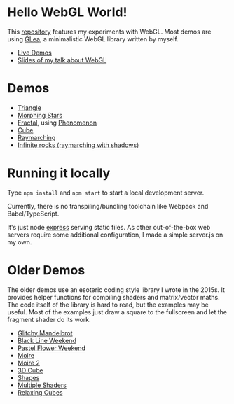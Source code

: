 # Hello WebGL World!

This [repository](https://github.com/terabaud/hello-webgl/) features my experiments with WebGL. 
Most demos are using [GLea](lib/glea/), a minimalistic WebGL library written by myself.

 * [Live Demos](https://terabaud.github.io/hello-webgl/)
 * [Slides of my talk about WebGL](https://terabaud.github.io/hello-webgl/talk-webgl/)

# Demos

 * [Triangle](triangle/)
 * [Morphing Stars](morphing-stars/)
 * [Fractal](fractal/), using [Phenomenon](https://github.com/vaneenige/phenomenon/)
 * [Cube](cube/)
 * [Raymarching](raymarching/)
 * [Infinite rocks (raymarching with shadows)](raymarching-shadows/)

# Running it locally

Type `npm install` and `npm start` to start a local development server. 

Currently, there is no transpiling/bundling toolchain like Webpack and Babel/TypeScript.

It's just node [express](https://expressjs.com) serving static files. As other out-of-the-box web servers require some additional configuration, I made a simple server.js on my own. 

# Older Demos

The older demos use an esoteric coding style library I wrote in the 2015s. It provides helper functions for compiling shaders and matrix/vector maths. The code itself of the library is hard to read, but the examples may be useful. Most of the examples just draw a square to the fullscreen and let the fragment shader do its work.

* [Glitchy Mandelbrot](fractal.html)
* [Black Line Weekend](blacklineweekend.html)
* [Pastel Flower Weekend](pastelflowerweekend.html)
* [Moire](moire.html)
* [Moire 2](moire2.html)
* [3D Cube](hello-3d.html)
* [Shapes](shapes.html)
* [Multiple Shaders](multiple-shaders.html)
* [Relaxing Cubes](relaxing-cubes)
